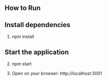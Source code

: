 ## How to Run

## Install dependencies 
1. npm install

## Start the application
2. npm start

3. Open on your browser: http://localhost:3001